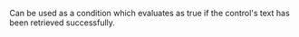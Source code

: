 Can be used as a condition which evaluates as true if the control's text has been retrieved successfully.